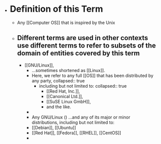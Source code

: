 - # Definition of this Term
	- Any [[Computer OS]] that is inspired by the Unix
	- ## Different terms are used in other contexts use different terms to refer to subsets of the domain of entities covered by this term
		- [[GNU/Linux]],
			- ...sometimes shortened as [[Linux]].
			- Here, we refer to any full [[OS]] that has been distributed by any party,
			  collapsed:: true
				- including but not limited to:
				  collapsed:: true
					- [[Red Hat, Inc.]],
					- [[Canonical Ltd.]],
					- [[SuSE Linux GmbH]],
					- and the like.
			-
			- Any GNU/Linux () ...and any of its major or minor distributions, including but not limited to:
			- [[Debian]], [[Ubuntu]]
			- [[Red Hat]], [[Fedora]], [[RHEL]], [[CentOS]]
			-